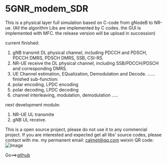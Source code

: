 # 5GNR_modem_SDR
This is a physical layer full simulation based on C-code from gNodeB to NR-ue.
(All the algorithm Libs are implemented by C codes. the GUI is implemented with MFC. the release version will be upload in succession)

current finished:
1. gNB transmit DL physical channel, including PDCCH and PDSCH, PDCCH DMRS, PDSCH DMRS, SSB, CSI-RS.
2. NR-UE receive the DL physical channel, including SSB/PDCCH/PDSCH and corresponding DMRS. 
3. UE Channel estimation, EQualization, Demodulation and Decode.
......
finished sub-function:
1. polar encoding, LPDC encoding
2. polar decoding, LPDC decoding
3. channel interleaving, modulation, demodulation
.....

next development module:
1. NR-UE UL transmite
2. gNB UL receive.



This is a open source project, please do not use it to any commercial project. 
If you are interested and expected get all libs' source codes, please contact with me.
my permanent email: calmet@qq.com
weixin QR code:
![Image](https://github.com/wirelessModem/wirelessModem.github.io/blob/master/weixin.png)

Go==>[github](https://github.com/wirelessModem/wirelessModem.github.io)
